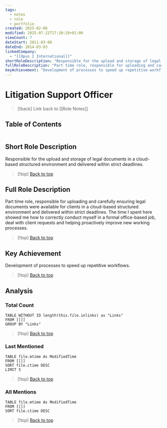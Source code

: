 ```yaml
---
tags:
  - notes
  - role
  - portfolio
created: 2025-02-06
modified: 2025-07-22T17:20:28+01:00
viewCount: 7
dateStart: 2011-03-06
dateEnd: 2014-03-03
linkedCompany:
  - "[[Opus 2 International]]"
shortRoleDescription: "Responsible for the upload and storage of legal documents in a cloud-based structured environment and delivered within strict deadlines."
fullRoleDescription: "Part time role, responsible for uploading and carefully ensuring legal documents were available for clients in a cloud-based structured environment and delivered within strict deadlines. The time I spent here showed me how to correctly conduct myself in a formal office-based job, deal with client requests and helping proactively improve new working processes."
keyAchievement: "Development of processes to speed up repetitive workflows."
---
```

# Litigation Support Officer

> [!back] Link back to [[Role Notes]]

## Table of Contents
```table-of-contents
```

## Short Role Description

Responsible for the upload and storage of legal documents in a cloud-based structured environment and delivered within strict deadlines.

>[!top] [Back to top](#Table%20of%20Contents)

## Full Role Description

Part time role, responsible for uploading and carefully ensuring legal documents were available for clients in a cloud-based structured environment and delivered within strict deadlines. The time I spent here showed me how to correctly conduct myself in a formal office-based job, deal with client requests and helping proactively improve new working processes.

>[!top] [Back to top](#Table%20of%20Contents)

## Key Achievement

Development of processes to speed up repetitive workflows.

>[!top] [Back to top](#Table%20of%20Contents)

## Analysis

### Total Count

```dataview
TABLE WITHOUT ID length(this.file.inlinks) as "Links"
FROM [[]]
GROUP BY "Links"
```

>[!top] [Back to top](#Table%20of%20Contents)

### Last Mentioned

```dataview
TABLE file.mtime As ModifiedTime
FROM [[]]
SORT file.ctime DESC
LIMIT 5
```

>[!top] [Back to top](#Table%20of%20Contents)

### All Mentions

```dataview
TABLE file.mtime As ModifiedTime
FROM [[]]
SORT file.ctime DESC
```

>[!top] [Back to top](#Table%20of%20Contents)